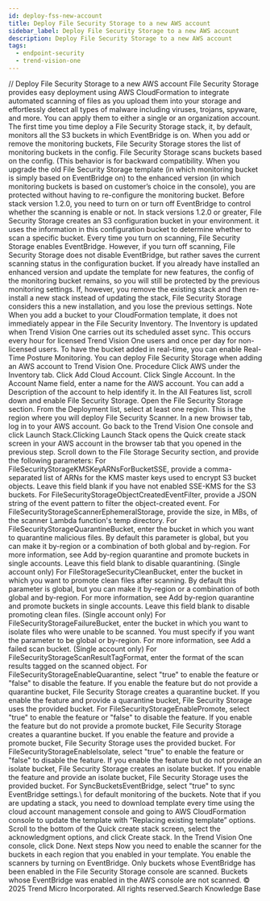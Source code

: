 ```yaml
---
id: deploy-fss-new-account
title: Deploy File Security Storage to a new AWS account
sidebar_label: Deploy File Security Storage to a new AWS account
description: Deploy File Security Storage to a new AWS account
tags:
  - endpoint-security
  - trend-vision-one
---
```


/*<![CDATA[*/ $('#title').html($('meta[name=map-description]').attr('content')); /*]]>*/ Deploy File Security Storage to a new AWS account File Security Storage provides easy deployment using AWS CloudFormation to integrate automated scanning of files as you upload them into your storage and effortlessly detect all types of malware including viruses, trojans, spyware, and more. You can apply them to either a single or an organization account. The first time you time deploy a File Security Storage stack, it, by default, monitors all the S3 buckets in which EventBridge is on. When you add or remove the monitoring buckets, File Security Storage stores the list of monitoring buckets in the config. File Security Storage scans buckets based on the config. (This behavior is for backward compatibility. When you upgrade the old File Security Storage template (in which monitoring bucket is simply based on EventBridge on) to the enhanced version (in which monitoring buckets is based on customer’s choice in the console), you are protected without having to re-configure the monitoring bucket. Before stack version 1.2.0, you need to turn on or turn off EventBridge to control whether the scanning is enable or not. In stack versions 1.2.0 or greater, File Security Storage creates an S3 configuration bucket in your environment. it uses the information in this configuration bucket to determine whether to scan a specific bucket. Every time you turn on scanning, File Security Storage enables EventBridge. However, if you turn off scanning, File Security Storage does not disable EventBridge, but rather saves the current scanning status in the configuration bucket. If you already have installed an enhanced version and update the template for new features, the config of the monitoring bucket remains, so you will still be protected by the previous monitoring settings. If, however, you remove the existing stack and then re-install a new stack instead of updating the stack, File Security Storage considers this a new installation, and you lose the previous settings. Note When you add a bucket to your CloudFormation template, it does not immediately appear in the File Security Inventory. The Inventory is updated when Trend Vision One carries out its scheduled asset sync. This occurs every hour for licensed Trend Vision One users and once per day for non-licensed users. To have the bucket added in real-time, you can enable Real-Time Posture Monitoring. You can deploy File Security Storage when adding an AWS account to Trend Vision One. Procedure Click AWS under the Inventory tab. Click Add Cloud Account. Click Single Account. In the Account Name field, enter a name for the AWS account. You can add a Description of the account to help identify it. In the All Features list, scroll down and enable File Security Storage. Open the File Security Storage section. From the Deployment list, select at least one region. This is the region where you will deploy File Security Scanner. In a new browser tab, log in to your AWS account. Go back to the Trend Vision One console and click Launch Stack.Clicking Launch Stack opens the Quick create stack screen in your AWS account in the browser tab that you opened in the previous step. Scroll down to the File Storage Security section, and provide the following parameters: For FileSecurityStorageKMSKeyARNsForBucketSSE, provide a comma-separated list of ARNs for the KMS master keys used to encrypt S3 bucket objects. Leave this field blank if you have not enabled SSE-KMS for the S3 buckets. For FileSecurityStorageObjectCreatedEventFilter, provide a JSON string of the event pattern to filter the object-created event. For FileSecurityStorageScannerEphemeralStorage, provide the size, in MBs, of the scanner Lambda function's temp directory. For FileSecurityStorageQuarantineBucket, enter the bucket in which you want to quarantine malicious files. By default this parameter is global, but you can make it by-region or a combination of both global and by-region. For more information, see Add by-region quarantine and promote buckets in single accounts. Leave this field blank to disable quarantining. (Single account only) For FileStorageSecurityCleanBucket, enter the bucket in which you want to promote clean files after scanning. By default this parameter is global, but you can make it by-region or a combination of both global and by-region. For more information, see Add by-region quarantine and promote buckets in single accounts. Leave this field blank to disable promoting clean files. (Single account only) For FileSecurityStorageFailureBucket, enter the bucket in which you want to isolate files who were unable to be scanned. You must specify if you want the parameter to be global or by-region. For more information, see Add a failed scan bucket. (Single account only) For FileSecurityStorageScanResultTagFormat, enter the format of the scan results tagged on the scanned object. For FileSecurityStorageEnableQuarantine, select "true" to enable the feature or "false" to disable the feature. If you enable the feature but do not provide a quarantine bucket, File Security Storage creates a quarantine bucket. If you enable the feature and provide a quarantine bucket, File Security Storage uses the provided bucket. For FileSecurityStorageEnablePromote, select "true" to enable the feature or "false" to disable the feature. If you enable the feature but do not provide a promote bucket, File Security Storage creates a quarantine bucket. If you enable the feature and provide a promote bucket, File Security Storage uses the provided bucket. For FileSecurityStorageEnableIsolate, select "true" to enable the feature or "false" to disable the feature. If you enable the feature but do not provide an isolate bucket, File Security Storage creates an isolate bucket. If you enable the feature and provide an isolate bucket, File Security Storage uses the provided bucket. For SyncBucketsEventBridge, select "true" to sync EventBridge settings.\ for default monitoring of the buckets. Note that if you are updating a stack, you need to download template every time using the cloud account management console and going to AWS CloudFormation console to update the template with “Replacing existing template” options. Scroll to the bottom of the Quick create stack screen, select the acknowledgment options, and click Create stack. In the Trend Vision One console, click Done. Next steps Now you need to enable the scanner for the buckets in each region that you enabled in your template. You enable the scanners by turning on EventBridge. Only buckets whose EventBridge has been enabled in the File Security Storage console are scanned. Buckets whose EventBridge was enabled in the AWS console are not scanned. © 2025 Trend Micro Incorporated. All rights reserved.Search Knowledge Base